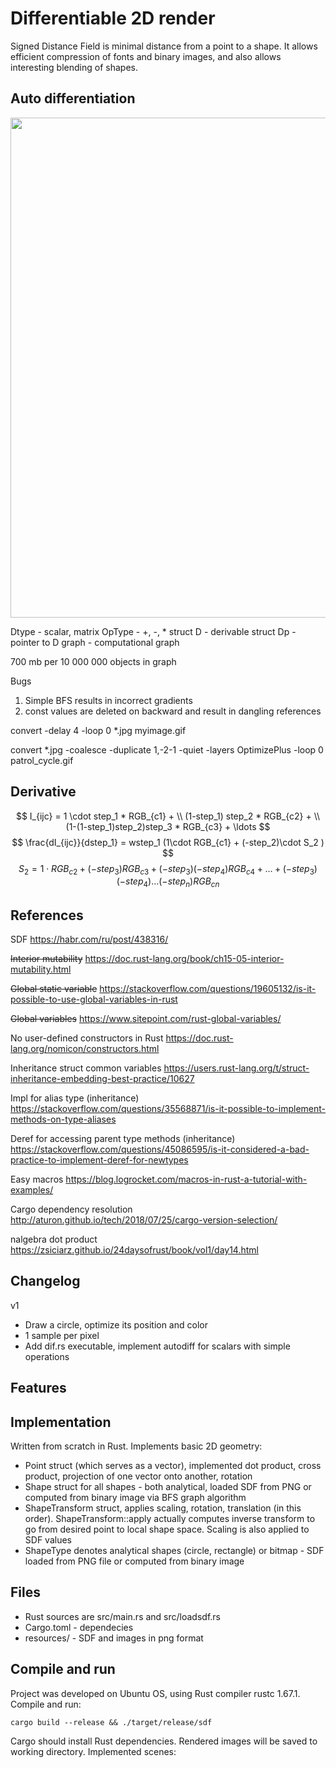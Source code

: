 # Differentiable 2D render

Signed Distance Field is minimal distance from a point to a shape. It allows efficient compression of fonts and binary images, and also allows interesting blending of shapes.


## Auto differentiation

<img src=diagram-20230329.svg width=800>

Dtype - scalar, matrix
OpType - +, -, *
struct D - derivable
struct Dp - pointer to D
graph - computational graph

700 mb per 10 000 000 objects in graph

Bugs
1) Simple BFS results in incorrect gradients
2) const values are deleted on backward and result in dangling references

convert -delay 4 -loop 0 *.jpg myimage.gif

convert *.jpg -coalesce -duplicate 1,-2-1 -quiet -layers OptimizePlus  -loop 0 patrol_cycle.gif

## Derivative

$$ I_{ijc} = 1 \cdot step_1 * RGB_{c1} + \\ (1-step_1) step_2 * RGB_{c2} + \\ (1-(1-step_1)step_2)step_3 * RGB_{c3} + \ldots $$
$$ \frac{dI_{ijc}}{dstep_1} = wstep_1 (1\cdot RGB_{c1} + (-step_2)\cdot S_2 ) $$
$$ S_2 = 1\cdot RGB_{c2} + (-step_3)RGB_{c3} + (-step_3)(-step_4)RGB_{c4} +\ldots + (-step_3)(-step_4)\ldots (-step_n)RGB_{cn} $$

## References
SDF
https://habr.com/ru/post/438316/

~~Interior mutability~~
https://doc.rust-lang.org/book/ch15-05-interior-mutability.html

~~Global static variable~~
https://stackoverflow.com/questions/19605132/is-it-possible-to-use-global-variables-in-rust

~~Global variables~~
https://www.sitepoint.com/rust-global-variables/

No user-defined constructors in Rust
https://doc.rust-lang.org/nomicon/constructors.html

Inheritance struct common variables
https://users.rust-lang.org/t/struct-inheritance-embedding-best-practice/10627

Impl for alias type (inheritance)
https://stackoverflow.com/questions/35568871/is-it-possible-to-implement-methods-on-type-aliases

Deref for accessing parent type methods (inheritance)
https://stackoverflow.com/questions/45086595/is-it-considered-a-bad-practice-to-implement-deref-for-newtypes

Easy macros
https://blog.logrocket.com/macros-in-rust-a-tutorial-with-examples/

Cargo dependency resolution
http://aturon.github.io/tech/2018/07/25/cargo-version-selection/

nalgebra dot product
https://zsiciarz.github.io/24daysofrust/book/vol1/day14.html

## Changelog

v1
* Draw a circle, optimize its position and color
* 1 sample per pixel
* Add dif.rs executable, implement autodiff for scalars with simple operations

## Features


## Implementation
Written from scratch in Rust. Implements basic 2D geometry: 
* Point struct (which serves as a vector), implemented dot product, cross product, projection of one vector onto another, rotation
* Shape struct for all shapes - both analytical, loaded SDF from PNG or computed from binary image via BFS graph algorithm
* ShapeTransform struct, applies scaling, rotation, translation (in this order). ShapeTransform::apply actually computes inverse transform to go from desired point to local shape space. Scaling is also applied to SDF values
* ShapeType denotes analytical shapes (circle, rectangle) or bitmap - SDF loaded from PNG file or computed from binary image


## Files
* Rust sources are src/main.rs and src/loadsdf.rs
* Cargo.toml - dependecies
* resources/ - SDF and images in png format

## Compile and run
Project was developed on Ubuntu OS, using Rust compiler rustc 1.67.1. Compile and run:
```
cargo build --release && ./target/release/sdf
```
Cargo should install Rust dependencies. Rendered images will be saved to working directory. Implemented scenes:


